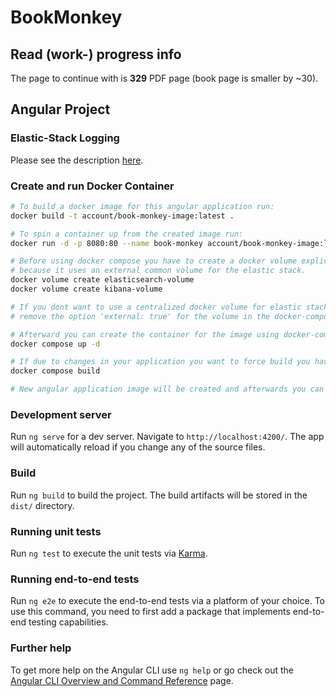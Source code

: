 # BookMonkey

## Read (work-) progress info

The page to continue with is <b>329</b> PDF page (book page is smaller by ~30).


## Angular Project

### Elastic-Stack Logging

Please see the description [here](./README-elastic.md).

### Create and run Docker Container

```bash
# To build a docker image for this angular application run:
docker build -t account/book-monkey-image:latest .

# To spin a container up from the created image run:
docker run -d -p 8080:80 --name book-monkey account/book-monkey-image:latest

# Before using docker compose you have to create a docker volume explicitly, 
# because it uses an external common volume for the elastic stack.
docker volume create elasticsearch-volume
docker volume create kibana-volume

# If you dont want to use a centralized docker volume for elastic stack 
# remove the option 'external: true' for the volume in the docker-compose file.

# Afterward you can create the container for the image using docker-compose file:
docker compose up -d

# If due to changes in your application you want to force build you have to do it like so:
docker compose build

# New angular application image will be created and afterwards you can spin up the docker compose as usual.
```

### Development server

Run `ng serve` for a dev server. Navigate to `http://localhost:4200/`. The app will automatically reload if you change any of the source files.

### Build

Run `ng build` to build the project. The build artifacts will be stored in the `dist/` directory.

### Running unit tests

Run `ng test` to execute the unit tests via [Karma](https://karma-runner.github.io).

### Running end-to-end tests

Run `ng e2e` to execute the end-to-end tests via a platform of your choice. To use this command, you need to first add a package that implements end-to-end testing capabilities.

### Further help

To get more help on the Angular CLI use `ng help` or go check out the [Angular CLI Overview and Command Reference](https://angular.io/cli) page.
